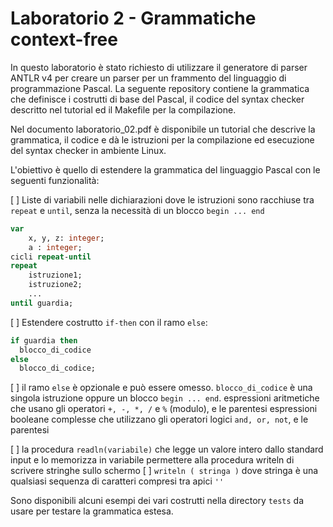 # Laboratorio 2 - Grammatiche context-free
In questo laboratorio è stato richiesto di utilizzare il generatore di parser ANTLR v4 per creare un parser per un frammento del linguaggio di programmazione Pascal. 
La seguente repository contiene la grammatica che definisce i costrutti di base del Pascal, il codice del syntax checker descritto nel tutorial ed il Makefile per la compilazione. 

Nel documento laboratorio_02.pdf è disponibile un tutorial che descrive la grammatica, il codice e dà le istruzioni per la compilazione ed esecuzione del syntax checker in ambiente Linux.

L'obiettivo è quello di estendere la grammatica del linguaggio Pascal con le seguenti funzionalità:

[ ] Liste di variabili nelle dichiarazioni dove le istruzioni sono racchiuse tra `repeat` e `until`, senza la necessità di un blocco `begin ... end`
```pascal
var
    x, y, z: integer;
    a : integer;
cicli repeat-until
repeat   
    istruzione1;
    istruzione2;
    ...
until guardia;
``` 
[ ] Estendere costrutto `if-then` con il ramo `else`:
```pascal
if guardia then
  blocco_di_codice
else
  blocco_di_codice;
```
[ ] il ramo `else` è opzionale e può essere omesso. `blocco_di_codice` è una singola istruzione oppure un blocco `begin ... end`.
espressioni aritmetiche che usano gli operatori `+, -, *, /` e `%` (modulo), e le parentesi espressioni booleane complesse che utilizzano gli operatori logici `and, or, not`, e le parentesi

[ ] la procedura `readln(variabile)` che legge un valore intero dallo standard input e lo memorizza in variabile
permettere alla procedura writeln di scrivere stringhe sullo schermo
[ ] `writeln ( stringa )` dove stringa è una qualsiasi sequenza di caratteri compresi tra apici `''`

Sono disponibili alcuni esempi dei vari costrutti nella directory `tests` da usare per testare la grammatica estesa. 